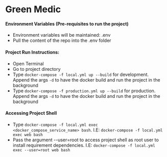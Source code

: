 # Green Medic

#### Environment Variables (Pre-requisites to run the project)
* Environment variables will be maintained: .env
* Pull the content of the repo into the .env folder

#### Project Run Instructions:
* Open Terminal
* Go to project directory
* Type `docker-compose -f local.yml up --build` for development. Append the args `-d` to have the docker build and run the project in the background
* Type `docker-compose -f production.yml up --build` for production. Append the args `-d` to have the docker build and run the project in the background
#### Accessing Project Shell
* Type `docker-compose -f local.yml exec <docker_compose_service_name> bash`. I.E: `docker-compose -f local.yml exec web bash`
* Pass the argument --user=root to access project shell as root user to install requirement dependencies. I.E: `docker-compose -f local.yml exec --user=root web bash`
